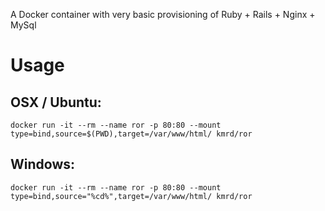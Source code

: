 A Docker container with very basic provisioning of Ruby + Rails + Nginx + MySql

# Usage
## OSX / Ubuntu:
`docker run -it --rm --name ror -p 80:80 --mount type=bind,source=$(PWD),target=/var/www/html/ kmrd/ror`

## Windows:
`docker run -it --rm --name ror -p 80:80 --mount type=bind,source="%cd%",target=/var/www/html/ kmrd/ror`
